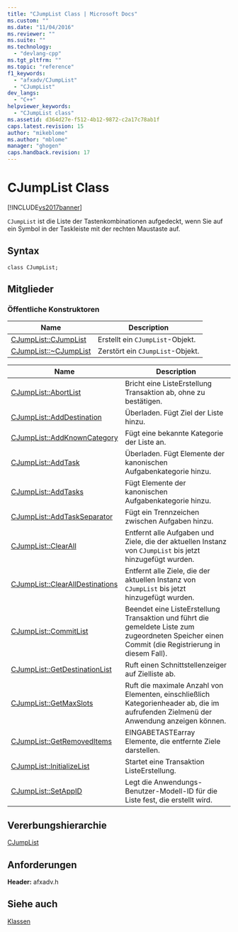 ```yaml
---
title: "CJumpList Class | Microsoft Docs"
ms.custom: ""
ms.date: "11/04/2016"
ms.reviewer: ""
ms.suite: ""
ms.technology: 
  - "devlang-cpp"
ms.tgt_pltfrm: ""
ms.topic: "reference"
f1_keywords: 
  - "afxadv/CJumpList"
  - "CJumpList"
dev_langs: 
  - "C++"
helpviewer_keywords: 
  - "CJumpList class"
ms.assetid: d364d27e-f512-4b12-9872-c2a17c78ab1f
caps.latest.revision: 15
author: "mikeblome"
ms.author: "mblome"
manager: "ghogen"
caps.handback.revision: 17
---
```

# CJumpList Class
[!INCLUDE[vs2017banner](../../assembler/inline/includes/vs2017banner.md)]

`CJumpList` ist die Liste der Tastenkombinationen aufgedeckt, wenn Sie auf ein Symbol in der Taskleiste mit der rechten Maustaste auf.  
  
## Syntax  
  
```  
class CJumpList;  
```  
  
## Mitglieder  
  
### Öffentliche Konstruktoren  
  
|Name|Description|  
|----------|-----------------|  
|[CJumpList::CJumpList](../Topic/CJumpList::CJumpList.md)|Erstellt ein `CJumpList`\-Objekt.|  
|[CJumpList::~CJumpList](../Topic/CJumpList::~CJumpList.md)|Zerstört ein `CJumpList`\-Objekt.|  
  
|Name|Description|  
|----------|-----------------|  
|[CJumpList::AbortList](../Topic/CJumpList::AbortList.md)|Bricht eine ListeErstellung Transaktion ab, ohne zu bestätigen.|  
|[CJumpList::AddDestination](../Topic/CJumpList::AddDestination.md)|Überladen.  Fügt Ziel der Liste hinzu.|  
|[CJumpList::AddKnownCategory](../Topic/CJumpList::AddKnownCategory.md)|Fügt eine bekannte Kategorie der Liste an.|  
|[CJumpList::AddTask](../Topic/CJumpList::AddTask.md)|Überladen.  Fügt Elemente der kanonischen Aufgabenkategorie hinzu.|  
|[CJumpList::AddTasks](../Topic/CJumpList::AddTasks.md)|Fügt Elemente der kanonischen Aufgabenkategorie hinzu.|  
|[CJumpList::AddTaskSeparator](../Topic/CJumpList::AddTaskSeparator.md)|Fügt ein Trennzeichen zwischen Aufgaben hinzu.|  
|[CJumpList::ClearAll](../Topic/CJumpList::ClearAll.md)|Entfernt alle Aufgaben und Ziele, die der aktuellen Instanz von `CJumpList` bis jetzt hinzugefügt wurden.|  
|[CJumpList::ClearAllDestinations](../Topic/CJumpList::ClearAllDestinations.md)|Entfernt alle Ziele, die der aktuellen Instanz von `CJumpList` bis jetzt hinzugefügt wurden.|  
|[CJumpList::CommitList](../Topic/CJumpList::CommitList.md)|Beendet eine ListeErstellung Transaktion und führt die gemeldete Liste zum zugeordneten Speicher einen Commit \(die Registrierung in diesem Fall\).|  
|[CJumpList::GetDestinationList](../Topic/CJumpList::GetDestinationList.md)|Ruft einen Schnittstellenzeiger auf Zielliste ab.|  
|[CJumpList::GetMaxSlots](../Topic/CJumpList::GetMaxSlots.md)|Ruft die maximale Anzahl von Elementen, einschließlich Kategorienheader ab, die im aufrufenden Zielmenü der Anwendung anzeigen können.|  
|[CJumpList::GetRemovedItems](../Topic/CJumpList::GetRemovedItems.md)|EINGABETASTEarray Elemente, die entfernte Ziele darstellen.|  
|[CJumpList::InitializeList](../Topic/CJumpList::InitializeList.md)|Startet eine Transaktion ListeErstellung.|  
|[CJumpList::SetAppID](../Topic/CJumpList::SetAppID.md)|Legt die Anwendungs\-Benutzer\-Modell\-ID für die Liste fest, die erstellt wird.|  
  
## Vererbungshierarchie  
 [CJumpList](../../mfc/reference/cjumplist-class.md)  
  
## Anforderungen  
 **Header:**  afxadv.h  
  
## Siehe auch  
 [Klassen](../../mfc/reference/mfc-classes.md)
